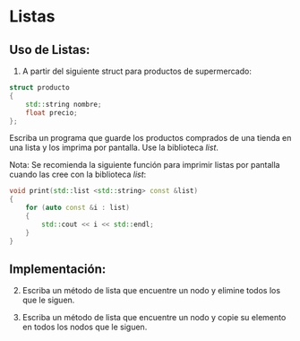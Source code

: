 Listas
===

Uso de Listas:
---
1. A partir del siguiente struct para productos de supermercado:

~~~cpp
struct producto
{
    std::string nombre;
    float precio;
};
~~~

Escriba un programa que guarde los productos comprados de una tienda en una lista y los imprima por pantalla. Use la biblioteca *list*.

Nota: Se recomienda la siguiente función para imprimir listas por pantalla cuando las cree con la biblioteca *list*:

~~~cpp
void print(std::list <std::string> const &list)
{
    for (auto const &i : list)
    {
        std::cout << i << std::endl;
    }
}
~~~

Implementación:
---
2. Escriba un método de lista que encuentre un nodo y elimine todos los que le siguen.

3. Escriba un método de lista que encuentre un nodo y copie su elemento en todos los nodos que le siguen.